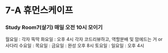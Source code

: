 # 7-A 휴먼스케이프

### Study Room7(살기) 매일 오전 10시 모이기 

월요일 : 각자 뚝딱
화요일 : 오후 4시 각자 코드리뷰하고, 역할분배 및 맘에드는 거 or 사다리
수요일 :
목요일 :
금요일 : 완성 오후 8시
토요일 :
일요일 : 오후 4시

